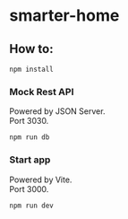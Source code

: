 # smarter-home
 
## How to:

```
npm install
```

### Mock Rest API
Powered by JSON Server. \
Port 3030.
```
npm run db
```



### Start app
Powered by Vite. \
Port 3000.
```
npm run dev
```

